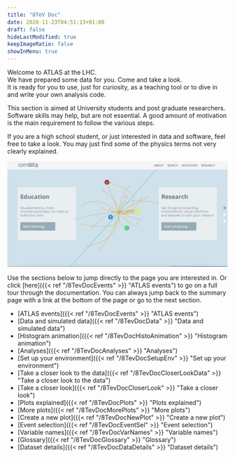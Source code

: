 ```yaml
---
title: "8TeV Doc"
date: 2020-11-23T04:51:13+01:00
draft: false
hideLastModified: true
keepImageRatio: false
showInMenu: true
---
```


Welcome to ATLAS at the LHC.  
We have prepared some data for you.  Come and take a look.  
It is ready for you to use, just for curiosity, as a teaching tool or to dive in and write your own analysis code.  

This section is aimed at University students and post graduate researchers.  Software skills may help, but are not essential.  A good amount of motivation is the main requirement to follow the various steps.

If you are a high school student, or just interested in data and software, feel free to take a look.  You may just find some of the physics terms not very clearly explained.

![](images/openDataScreenShot.png)

Use the sections below to jump directly to the page you are interested in.
Or click [here]({{< ref "/8TevDocEvents" >}} "ATLAS events") to go on a full tour through the documentation. You can always jump back to the summary page with a link at the bottom of the page or go to the next section.

- [ATLAS events]({{< ref "/8TevDocEvents" >}} "ATLAS events")
- [Data and simulated data]({{< ref "/8TevDocData" >}} "Data and simulated data")
- [Histogram animation]({{< ref "/8TevDocHistoAnimation" >}} "Histogram animation")
- [Analyses]({{< ref "/8TevDocAnalyses" >}} "Analyses")
- [Set up your environment]({{< ref "/8TevDocSetupEnv" >}} "Set up your environment")
- [Take a closer look to the data]({{< ref "/8TevDocCloserLookData" >}} "Take a closer look to the data")
- [Take a closer look]({{< ref "/8TevDocCloserLook" >}} "Take a closer look")
- [Plots explained]({{< ref "/8TevDocPlots" >}} "Plots explained")
- [More plots]({{< ref "/8TevDocMorePlots" >}} "More plots")
- [Create a new plot]({{< ref "/8TevDocNewPlot" >}} "Create a new plot")
- [Event selection]({{< ref "/8TevDocEventSel" >}} "Event selection")
- [Variable names]({{< ref "/8TevDocVarNames" >}} "Variable names")
- [Glossary]({{< ref "/8TevDocGlossary" >}} "Glossary")
- [Dataset details]({{< ref "/8TevDocDataDetails" >}} "Dataset details")